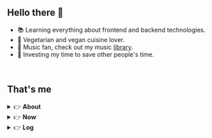 <h2>Hello there 👋</h2>

- :books: Learning everything about frontend and backend technologies.
- 🌱 Vegetarian and vegan cuisine lover.
- 🎵 Music fan, check out my music [library](https://simonemargio.dev/music/).
- :dart: Investing my time to save other people's time.

<br>

## That's me

<!-- markdownlint-disable MD033 -->
<details>
    <summary>&#128073 <b>About</b></summary><br/>

- 🏡 [Home](https://simonemargio.dev/)
- 🤝 [Resume](https://simonemargio.dev/resume/)
- 🌍 [About me](https://simonemargio.dev/about/)
</details>

<details>
    <summary>&#128073 <b>Now</b></summary><br/>

- 📚 [Book](https://simonemargio.dev/book/)
- 🧘‍♀️ [Sport](https://simonemargio.dev/sport/)
- 🚀 [Learn](https://simonemargio.dev/learn/)
- 💻 [What I use](https://simonemargio.dev/uses/)
- 📮 [Post](https://simonemargio.dev/post/)
</details>



<details>
    <summary>&#128073 <b>Log</b></summary><br/>
    
- [Indexing](https://simonemargio.dev/log/indexing/)
- [Music](https://simonemargio.dev/log/music/)
- [Endel](https://simonemargio.dev/log/endel/)
- [Loss](https://simonemargio.dev/log/loss/)
- [Self](https://simonemargio.dev/log/self/)
- [Happiness](https://simonemargio.dev/log/happiness/)
- [More](https://simonemargio.dev/log/page/2/)
</details>
